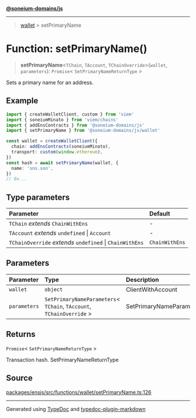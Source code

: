 [**@soneium-domains/js**](../README.md)

---

> [wallet](README.md) > setPrimaryName

# Function: setPrimaryName()

> **setPrimaryName**\<`TChain`, `TAccount`, `TChainOverride`\>(`wallet`, `parameters`): `Promise`\< `SetPrimaryNameReturnType` \>

Sets a primary name for an address.

## Example

```ts
import { createWalletClient, custom } from 'viem'
import { soneiumMinato } from 'viem/chains'
import { addEnsContracts } from '@soneium-domains/js'
import { setPrimaryName } from '@soneium-domains/js/wallet'

const wallet = createWalletClient({
  chain: addEnsContracts(soneiumMinato),
  transport: custom(window.ethereum),
})
const hash = await setPrimaryName(wallet, {
  name: 'sns.son',
})
// 0x...
```

## Type parameters

| Parameter                                                | Default        |
| :------------------------------------------------------- | :------------- |
| `TChain` _extends_ `ChainWithEns`                        | -              |
| `TAccount` _extends_ `undefined` \| `Account`            | -              |
| `TChainOverride` _extends_ `undefined` \| `ChainWithEns` | `ChainWithEns` |

## Parameters

| Parameter    | Type                                                                   | Description              |
| :----------- | :--------------------------------------------------------------------- | :----------------------- |
| `wallet`     | `object`                                                               | ClientWithAccount        |
| `parameters` | `SetPrimaryNameParameters`\< `TChain`, `TAccount`, `TChainOverride` \> | SetPrimaryNameParameters |

## Returns

`Promise`\< `SetPrimaryNameReturnType` \>

Transaction hash. SetPrimaryNameReturnType

## Source

[packages/ensjs/src/functions/wallet/setPrimaryName.ts:126](https://github.com/ensdomains/ensjs-v3/blob/1b90b888/packages/ensjs/src/functions/wallet/setPrimaryName.ts#L126)

---

Generated using [TypeDoc](https://typedoc.org/) and [typedoc-plugin-markdown](https://www.npmjs.com/package/typedoc-plugin-markdown)
